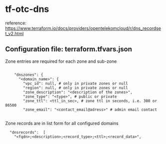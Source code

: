 tf-otc-dns
==========

reference: https://www.terraform.io/docs/providers/opentelekomcloud/r/dns_recordset_v2.html


Configuration file: terraform.tfvars.json
-----------------------------------------

Zone entries are required for each zone and sub-zone

````

    "dnszones": {
      "<domain_name>": {
        "vpc_id": null, # only in private zones or null
        "region": null, # only in private zones or null
        "zone_description": "<description of the zones>",
        "zone_type": "<type>", # public or private
        "zone_ttl": <ttl_in_sec>, # zone ttl in seconds, i.e. 300 or 86500
        "zone_email": "<contact_email@adress>" # admin email contact


````

Zone records are in list form for all configured domains

````
  "dnsrecords":  [
    "<fqdn>;<description>;<record_type>;<ttl>;<record_data>",

````


